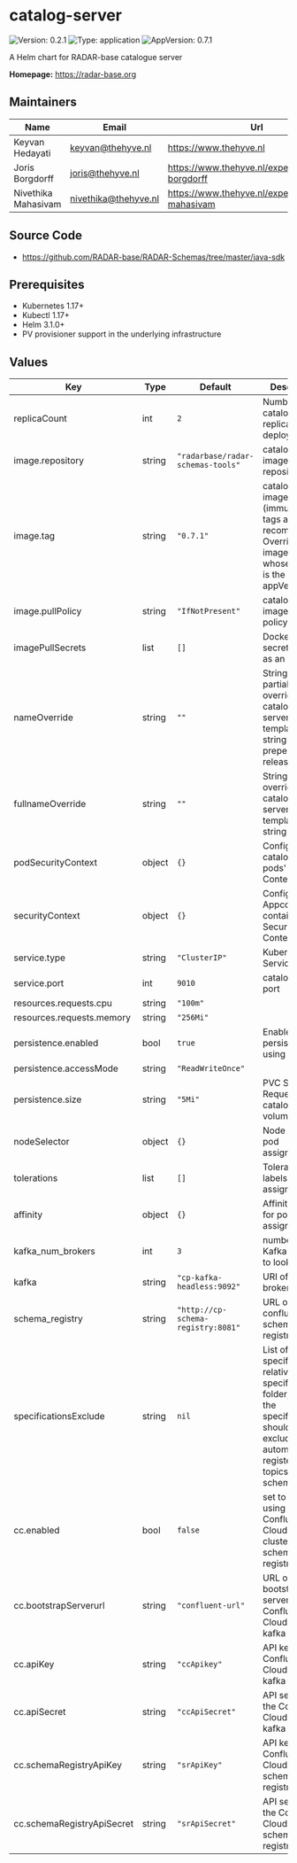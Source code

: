 

# catalog-server

![Version: 0.2.1](https://img.shields.io/badge/Version-0.2.1-informational?style=flat-square) ![Type: application](https://img.shields.io/badge/Type-application-informational?style=flat-square) ![AppVersion: 0.7.1](https://img.shields.io/badge/AppVersion-0.7.1-informational?style=flat-square)

A Helm chart for RADAR-base catalogue server

**Homepage:** <https://radar-base.org>

## Maintainers

| Name | Email | Url |
| ---- | ------ | --- |
| Keyvan Hedayati | keyvan@thehyve.nl | https://www.thehyve.nl |
| Joris Borgdorff | joris@thehyve.nl | https://www.thehyve.nl/experts/joris-borgdorff |
| Nivethika Mahasivam | nivethika@thehyve.nl | https://www.thehyve.nl/experts/nivethika-mahasivam |

## Source Code

* <https://github.com/RADAR-base/RADAR-Schemas/tree/master/java-sdk>

## Prerequisites
* Kubernetes 1.17+
* Kubectl 1.17+
* Helm 3.1.0+
* PV provisioner support in the underlying infrastructure

## Values

| Key | Type | Default | Description |
|-----|------|---------|-------------|
| replicaCount | int | `2` | Number of catalog-server replicas to deploy |
| image.repository | string | `"radarbase/radar-schemas-tools"` | catalog-server image repository |
| image.tag | string | `"0.7.1"` | catalog-server image tag (immutable tags are recommended) Overrides the image tag whose default is the chart appVersion. |
| image.pullPolicy | string | `"IfNotPresent"` | catalog-server image pull policy |
| imagePullSecrets | list | `[]` | Docker registry secret names as an array |
| nameOverride | string | `""` | String to partially override catalog-server.fullname template with a string (will prepend the release name) |
| fullnameOverride | string | `""` | String to fully override catalog-server.fullname template with a string |
| podSecurityContext | object | `{}` | Configure catalog-server pods' Security Context |
| securityContext | object | `{}` | Configure Appconfig containers' Security Context |
| service.type | string | `"ClusterIP"` | Kubernetes Service type |
| service.port | int | `9010` | catalog-server port |
| resources.requests.cpu | string | `"100m"` |  |
| resources.requests.memory | string | `"256Mi"` |  |
| persistence.enabled | bool | `true` | Enable persistence using PVC |
| persistence.accessMode | string | `"ReadWriteOnce"` |  |
| persistence.size | string | `"5Mi"` | PVC Storage Request for catalog-server volume |
| nodeSelector | object | `{}` | Node labels for pod assignment |
| tolerations | list | `[]` | Toleration labels for pod assignment |
| affinity | object | `{}` | Affinity labels for pod assignment |
| kafka_num_brokers | int | `3` | number of Kafka brokers to look for |
| kafka | string | `"cp-kafka-headless:9092"` | URI of Kafka brokers |
| schema_registry | string | `"http://cp-schema-registry:8081"` | URL of the confluent schema registry |
| specificationsExclude | string | `nil` | List of paths of specifications relative to specifications folder, if any of the specifications should be excluded from automatically registering topics and schemas. |
| cc.enabled | bool | `false` | set to true if using Confluent Cloud for kafka cluster and schema registry |
| cc.bootstrapServerurl | string | `"confluent-url"` | URL of the bootstrap server of Confluent Cloud based kafka cluster |
| cc.apiKey | string | `"ccApikey"` | API key of the Confluent Cloud based kafka cluster |
| cc.apiSecret | string | `"ccApiSecret"` | API secret of the Confluent Cloud based kafka cluster |
| cc.schemaRegistryApiKey | string | `"srApiKey"` | API key of the Confluent Cloud based schema registry |
| cc.schemaRegistryApiSecret | string | `"srApiSecret"` | API secret of the Confluent Cloud based schema registry |
